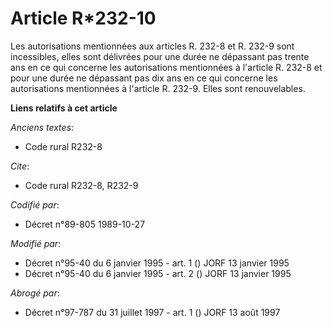 # Article R*232-10

Les autorisations mentionnées aux articles R. 232-8 et R. 232-9 sont incessibles, elles sont délivrées pour une durée ne
dépassant pas trente ans en ce qui concerne les autorisations mentionnées à l'article R. 232-8 et pour une durée ne dépassant
pas dix ans en ce qui concerne les autorisations mentionnées à l'article R. 232-9. Elles sont renouvelables.

**Liens relatifs à cet article**

_Anciens textes_:

  - Code rural R232-8

_Cite_:

  - Code rural R232-8, R232-9

_Codifié par_:

  - Décret n°89-805 1989-10-27

_Modifié par_:

  - Décret n°95-40 du 6 janvier 1995 - art. 1 () JORF 13 janvier 1995
  - Décret n°95-40 du 6 janvier 1995 - art. 2 () JORF 13 janvier 1995

_Abrogé par_:

  - Décret n°97-787 du 31 juillet 1997 - art. 1 () JORF 13 août 1997
